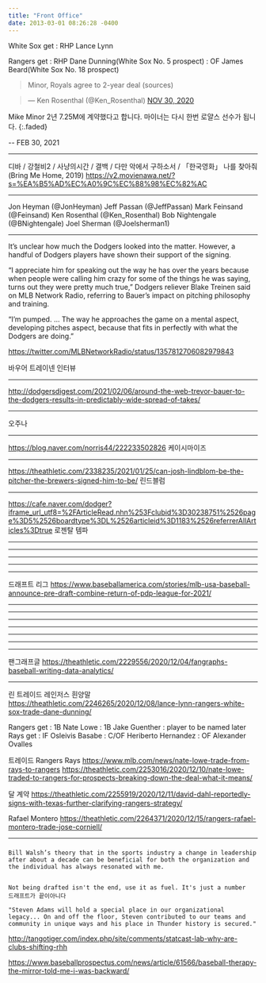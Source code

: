 ```yaml
---
title: "Front Office"
date: 2013-03-01 08:26:28 -0400
---
```


White Sox get
: RHP Lance Lynn

Rangers get
: RHP Dane Dunning(White Sox No. 5 prospect)
: OF James Beard(White Sox No. 18 prospect)

> Minor, Royals agree to 2-year deal (sources)

<script async src="//platform.twitter.com/widgets.js" charset="utf-8"></script>
<blockquote class="twitter-tweet" data-lang="en">
  &mdash; Ken Rosenthal (@Ken_Rosenthal)
  <a href="https://twitter.com/Jim_Duquette/status/1333073948813168640">NOV 30, 2020</a>
</blockquote>

Mike Minor 2년 7.25M에 계약했다고 합니다. 마이너는 다시 한번 로얄스 선수가 됩니다.
{:.faded}

 -- FEB 30, 2021

---

디바 / 강철비2 / 사냥의시간 / 결백 / 다만 악에서 구하소서 /
「한국영화」 나를 찾아줘 (Bring Me Home, 2019)
https://v2.movienawa.net/?s=%EA%B5%AD%EC%A0%9C%EC%88%98%EC%82%AC

---

Jon Heyman (@JonHeyman)
Jeff Passan (@JeffPassan)
Mark Feinsand (@Feinsand)
Ken Rosenthal (@Ken_Rosenthal)
Bob Nightengale (@BNightengale)
Joel Sherman (@Joelsherman1)

---
It’s unclear how much the Dodgers looked into the matter. However, a handful of Dodgers players have shown their support of the signing.

“I appreciate him for speaking out the way he has over the years because when people were calling him crazy for some of the things he was saying, turns out they were pretty much true,” Dodgers reliever Blake Treinen said on MLB Network Radio, referring to Bauer’s impact on pitching philosophy and training.

“I’m pumped. … The way he approaches the game on a mental aspect, developing pitches aspect, because that fits in perfectly with what the Dodgers are doing.”

https://twitter.com/MLBNetworkRadio/status/1357812706082979843

바우어 트레이넨 인터뷰

---
http://dodgersdigest.com/2021/02/06/around-the-web-trevor-bauer-to-the-dodgers-results-in-predictably-wide-spread-of-takes/


---
오주나

---

https://blog.naver.com/norris44/222233502826
케이시마이즈

---

https://theathletic.com/2338235/2021/01/25/can-josh-lindblom-be-the-pitcher-the-brewers-signed-him-to-be/
린드블럼

---
https://cafe.naver.com/dodger?iframe_url_utf8=%2FArticleRead.nhn%253Fclubid%3D30238751%2526page%3D5%2526boardtype%3DL%2526articleid%3D1183%2526referrerAllArticles%3Dtrue
로젠탈 템파

---


---

---


---


---
드래프트 리그
https://www.baseballamerica.com/stories/mlb-usa-baseball-announce-pre-draft-combine-return-of-pdp-league-for-2021/

---


---



---

---

---


---

---


팬그래프글
https://theathletic.com/2229556/2020/12/04/fangraphs-baseball-writing-data-analytics/

---

린 트레이드 레인저스 흰양말
https://theathletic.com/2246265/2020/12/08/lance-lynn-rangers-white-sox-trade-dane-dunning/

Rangers get
: 1B Nate Lowe
: 1B Jake Guenther
: player to be named later
Rays get
: IF Osleivis Basabe
: C/OF Heriberto Hernandez
: OF Alexander Ovalles

트레이드 Rangers Rays
https://www.mlb.com/news/nate-lowe-trade-from-rays-to-rangers
https://theathletic.com/2253016/2020/12/10/nate-lowe-traded-to-rangers-for-prospects-breaking-down-the-deal-what-it-means/

달 계약
https://theathletic.com/2255919/2020/12/11/david-dahl-reportedly-signs-with-texas-further-clarifying-rangers-strategy/

Rafael Montero
https://theathletic.com/2264371/2020/12/15/rangers-rafael-montero-trade-jose-corniell/

---


###
```
Bill Walsh’s theory that in the sports industry a change in leadership after about a decade can be beneficial for both the organization and the individual has always resonated with me.


Not being drafted isn't the end, use it as fuel. It's just a number
드래프트가 끝이아니다

"Steven Adams will hold a special place in our organizational legacy... On and off the floor, Steven contributed to our teams and community in unique ways and his place in Thunder history is secured."
```





http://tangotiger.com/index.php/site/comments/statcast-lab-why-are-clubs-shifting-rhh

https://www.baseballprospectus.com/news/article/61566/baseball-therapy-the-mirror-told-me-i-was-backward/
